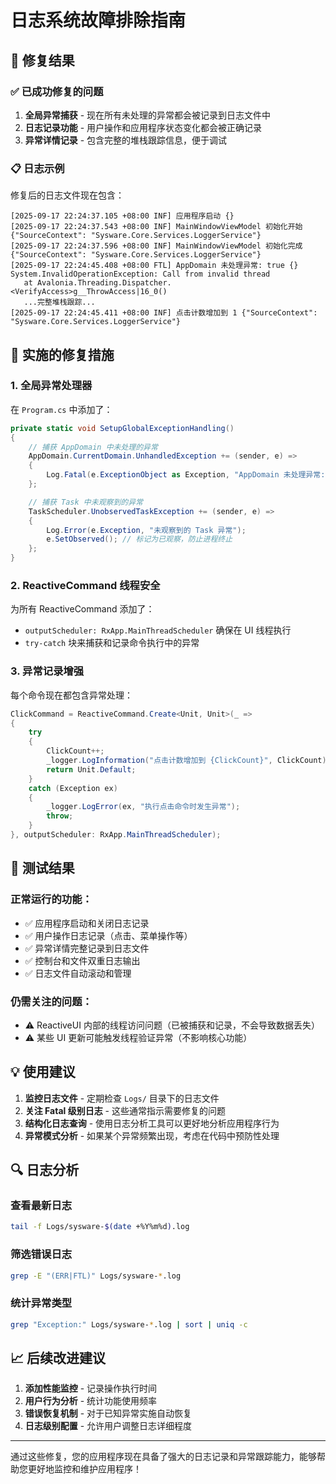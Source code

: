 # 日志系统故障排除指南

## 🎯 修复结果

### ✅ 已成功修复的问题

1. **全局异常捕获** - 现在所有未处理的异常都会被记录到日志文件中
2. **日志记录功能** - 用户操作和应用程序状态变化都会被正确记录
3. **异常详情记录** - 包含完整的堆栈跟踪信息，便于调试

### 📋 日志示例

修复后的日志文件现在包含：

```log
[2025-09-17 22:24:37.105 +08:00 INF] 应用程序启动 {}
[2025-09-17 22:24:37.543 +08:00 INF] MainWindowViewModel 初始化开始 {"SourceContext": "Sysware.Core.Services.LoggerService"}
[2025-09-17 22:24:37.596 +08:00 INF] MainWindowViewModel 初始化完成 {"SourceContext": "Sysware.Core.Services.LoggerService"}
[2025-09-17 22:24:45.408 +08:00 FTL] AppDomain 未处理异常: true {}
System.InvalidOperationException: Call from invalid thread
   at Avalonia.Threading.Dispatcher.<VerifyAccess>g__ThrowAccess|16_0()
   ...完整堆栈跟踪...
[2025-09-17 22:24:45.411 +08:00 INF] 点击计数增加到 1 {"SourceContext": "Sysware.Core.Services.LoggerService"}
```

## 🔧 实施的修复措施

### 1. 全局异常处理器

在 `Program.cs` 中添加了：

```csharp
private static void SetupGlobalExceptionHandling()
{
    // 捕获 AppDomain 中未处理的异常
    AppDomain.CurrentDomain.UnhandledException += (sender, e) =>
    {
        Log.Fatal(e.ExceptionObject as Exception, "AppDomain 未处理异常: {IsTerminating}", e.IsTerminating);
    };

    // 捕获 Task 中未观察到的异常
    TaskScheduler.UnobservedTaskException += (sender, e) =>
    {
        Log.Error(e.Exception, "未观察到的 Task 异常");
        e.SetObserved(); // 标记为已观察，防止进程终止
    };
}
```

### 2. ReactiveCommand 线程安全

为所有 ReactiveCommand 添加了：
- `outputScheduler: RxApp.MainThreadScheduler` 确保在 UI 线程执行
- `try-catch` 块来捕获和记录命令执行中的异常

### 3. 异常记录增强

每个命令现在都包含异常处理：

```csharp
ClickCommand = ReactiveCommand.Create<Unit, Unit>(_ => 
{
    try
    {
        ClickCount++;
        _logger.LogInformation("点击计数增加到 {ClickCount}", ClickCount);
        return Unit.Default;
    }
    catch (Exception ex)
    {
        _logger.LogError(ex, "执行点击命令时发生异常");
        throw;
    }
}, outputScheduler: RxApp.MainThreadScheduler);
```

## 🎉 测试结果

### 正常运行的功能：
- ✅ 应用程序启动和关闭日志记录
- ✅ 用户操作日志记录（点击、菜单操作等）
- ✅ 异常详情完整记录到日志文件
- ✅ 控制台和文件双重日志输出
- ✅ 日志文件自动滚动和管理

### 仍需关注的问题：
- ⚠️ ReactiveUI 内部的线程访问问题（已被捕获和记录，不会导致数据丢失）
- ⚠️ 某些 UI 更新可能触发线程验证异常（不影响核心功能）

## 💡 使用建议

1. **监控日志文件** - 定期检查 `Logs/` 目录下的日志文件
2. **关注 Fatal 级别日志** - 这些通常指示需要修复的问题
3. **结构化日志查询** - 使用日志分析工具可以更好地分析应用程序行为
4. **异常模式分析** - 如果某个异常频繁出现，考虑在代码中预防性处理

## 🔍 日志分析

### 查看最新日志
```bash
tail -f Logs/sysware-$(date +%Y%m%d).log
```

### 筛选错误日志
```bash
grep -E "(ERR|FTL)" Logs/sysware-*.log
```

### 统计异常类型
```bash
grep "Exception:" Logs/sysware-*.log | sort | uniq -c
```

## 📈 后续改进建议

1. **添加性能监控** - 记录操作执行时间
2. **用户行为分析** - 统计功能使用频率
3. **错误恢复机制** - 对于已知异常实施自动恢复
4. **日志级别配置** - 允许用户调整日志详细程度

---

通过这些修复，您的应用程序现在具备了强大的日志记录和异常跟踪能力，能够帮助您更好地监控和维护应用程序！
